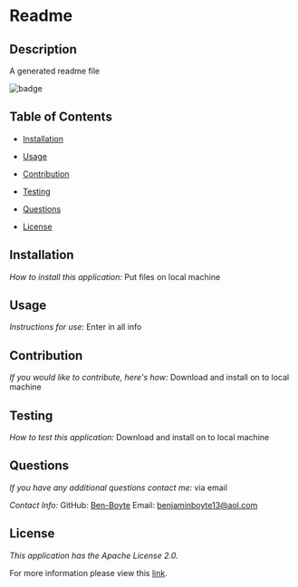 # Readme
## Description
A generated readme file

![badge](https://img.shields.io/badge/license-ApacheLicense2.0-brightorange)

## Table of Contents
  * [Installation](#installation)

  * [Usage](#usage)

  * [Contribution](#contribution)

  * [Testing](#testing)
  * [Questions](#questions)
  * [License](#license)

## Installation
    
  _How to install this application:_
  Put files on local machine
      
## Usage
  _Instructions for use:_
  Enter in all info

  ## Contribution
  _If you would like to contribute, here's how:_
  Download and install on to local machine
      
## Testing
  _How to test this application:_
  Download and install on to local machine
      
## Questions

  _If you have any additional questions contact me:_
  via email

  _Contact Info:_
  GitHub: [Ben-Boyte](https://github.com/Ben-Boyte)
  Email: [benjaminboyte13@aol.com](mailto:benjaminboyte13@aol.com)
    
## License
      
  _This application has the Apache License 2.0._
      
  For more information please view this [link](https://choosealicense.com/licenses/apache-2.0/).